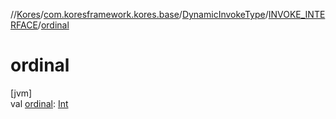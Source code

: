 //[Kores](../../../../index.md)/[com.koresframework.kores.base](../../index.md)/[DynamicInvokeType](../index.md)/[INVOKE_INTERFACE](index.md)/[ordinal](ordinal.md)

# ordinal

[jvm]\
val [ordinal](ordinal.md): [Int](https://kotlinlang.org/api/latest/jvm/stdlib/kotlin/-int/index.html)
